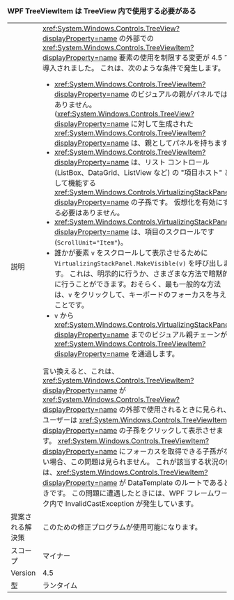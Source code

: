 ### <a name="wpf-treeviewitem-must-be-used-within-a-treeview"></a>WPF TreeViewItem は TreeView 内で使用する必要がある

|   |   |
|---|---|
|説明|<xref:System.Windows.Controls.TreeView?displayProperty=name> の外部での <xref:System.Windows.Controls.TreeViewItem?displayProperty=name> 要素の使用を制限する変更が 4.5 で導入されました。 これは、次のような条件で発生します。<ul><li><xref:System.Windows.Controls.TreeViewItem?displayProperty=name> のビジュアルの親がパネルではありません。 (<xref:System.Windows.Controls.TreeView?displayProperty=name> に対して生成された <xref:System.Windows.Controls.TreeViewItem?displayProperty=name> は、親としてパネルを持ちます)</li><li><xref:System.Windows.Controls.TreeViewItem?displayProperty=name> は、リスト コントロール (ListBox、DataGrid、ListView など) の &quot;項目ホスト&quot; として機能する <xref:System.Windows.Controls.VirtualizingStackPanel?displayProperty=name> の子孫です。 仮想化を有効にする必要はありません。</li><li><xref:System.Windows.Controls.VirtualizingStackPanel?displayProperty=name> は、項目のスクロールです (<code>ScrollUnit=&quot;Item&quot;</code>)。</li><li>誰かが要素 <code>v</code> をスクロールして表示させるために <code>VirtualizingStackPanel.MakeVisible(v)</code> を呼び出します。 これは、明示的に行うか、さまざまな方法で暗黙的に行うことができます。おそらく、最も一般的な方法は、<code>v</code> をクリックして、キーボードのフォーカスを与えることです。</li><li><code>v</code> から <xref:System.Windows.Controls.VirtualizingStackPanel?displayProperty=name> までのビジュアル親チェーンが <xref:System.Windows.Controls.TreeViewItem?displayProperty=name> を通過します。</li></ul>言い換えると、これは、<xref:System.Windows.Controls.TreeViewItem?displayProperty=name> が <xref:System.Windows.Controls.TreeView?displayProperty=name> の外部で使用されるときに見られ、ユーザーは <xref:System.Windows.Controls.TreeViewItem?displayProperty=name> の子孫をクリックして表示させます。 <xref:System.Windows.Controls.TreeViewItem?displayProperty=name> にフォーカスを取得できる子孫がない場合、この問題は見られません。 これが該当する状況の例は、<xref:System.Windows.Controls.TreeViewItem?displayProperty=name> が DataTemplate のルートであるときです。 この問題に遭遇したときには、WPF フレームワーク内で InvalidCastException が発生しています。|
|提案される解決策|このための修正プログラムが使用可能になります。|
|スコープ|マイナー|
|Version|4.5|
|型|ランタイム|

